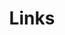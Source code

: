 ---
title: Links
links:
  - title: Payton Schwartz
    description: Payton Schwartz is a professional software engineer and totally inspirational.
    website: https://paytonschwartz.com
    image: /uploads/5905260.png
  - title: M.L. Nestelle
    description: M.L. Nestelle is an award-winning writer/editor/filmmaker, and totally inspirational.
    website: https://mlnestel.com/
    image: /uploads/mlnestel.jpg
  - title: WILD Outdoor Education
    description: WILD Outdoor Education offers children an opportunity to explore movement, art, and science, and is totally inspirational.
    website: https://wildoutdooreducation.com/
    image: /uploads/wild.png
menu:
    main: 
        weight: 4
        params:
            icon: link

comments: false
---